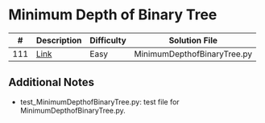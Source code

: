 # Minimum Depth of Binary Tree
|#|Description|Difficulty|Solution File|
|-|-|-|-|
|111|[Link](https://leetcode.com/problems/minimum-depth-of-binary-tree/description/)|Easy|MinimumDepthofBinaryTree.py|

## Additional Notes
- test_MinimumDepthofBinaryTree.py: test file for MinimumDepthofBinaryTree.py.
